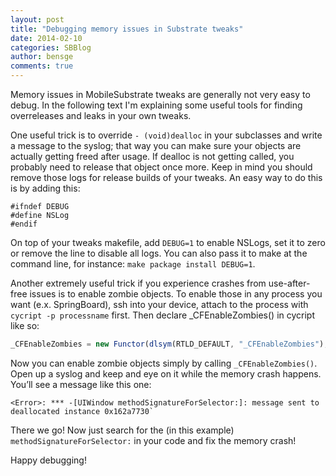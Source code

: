 ```yaml
---
layout: post
title: "Debugging memory issues in Substrate tweaks"
date: 2014-02-10
categories: SBBlog
author: bensge
comments: true
---
```


Memory issues in MobileSubstrate tweaks are generally not very easy to debug. In the following text I'm explaining some useful tools for finding overreleases and leaks in your own tweaks.

One useful trick is to override `- (void)dealloc` in your subclasses and write a message to the syslog; that way you can make sure your objects are actually getting freed after usage. If dealloc is not getting called, you probably need to release that object once more. Keep in mind you should remove those logs for release builds of your tweaks. An easy way to do this is by adding this:

``` objc
#ifndef DEBUG
#define NSLog
#endif
```

On top of your tweaks makefile, add `DEBUG=1` to enable NSLogs, set it to zero or remove the line to disable all logs. You can also pass it to make at the command line, for instance: `make package install DEBUG=1`.

Another extremely useful trick if you experience crashes from use-after-free issues is to enable zombie objects. To enable those in any process you want (e.x. SpringBoard), ssh into your device, attach to the process with `cycript -p processname` first. Then declare _CFEnableZombies() in cycript like so: 

``` javascript
_CFEnableZombies = new Functor(dlsym(RTLD_DEFAULT, "_CFEnableZombies"), "v");
```

Now you can enable zombie objects simply by calling `_CFEnableZombies()`. Open up a syslog and keep and eye on it while the memory crash happens. You’ll see a message like this one:

``` plain
<Error>: *** -[UIWindow methodSignatureForSelector:]: message sent to deallocated instance 0x162a7730`
```

There we go! Now just search for the (in this example) `methodSignatureForSelector:` in your code and fix the memory crash!

Happy debugging!

